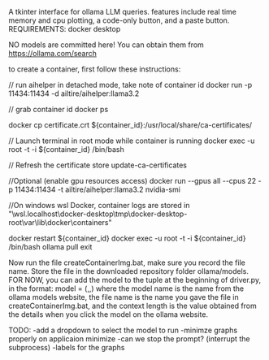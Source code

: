 A tkinter interface for ollama LLM queries. features include real time memory and cpu plotting, a code-only button, and a paste button.
REQUIREMENTS: docker desktop

NO models are committed here!  You can obtain them from https://ollama.com/search

to create a container, first follow these instructions:

// run aihelper in detached mode, take note of container id
docker run -p 11434:11434 -d ailtire/aihelper:llama3.2

// grab container id
docker ps 

docker cp certificate.crt ${container_id}:/usr/local/share/ca-certificates/

// Launch terminal in root mode while container is running
docker exec -u root -t -i ${container_id} /bin/bash

// Refresh the certificate store 
update-ca-certificates

//Optional (enable gpu resources access)
docker run --gpus all --cpus 22 -p 11434:11434 -t ailtire/aihelper:llama3.2 nvidia-smi

//On windows wsl Docker, container logs are stored in 
"\\wsl.localhost\docker-desktop\tmp\docker-desktop-root\var\lib\docker\containers\"

docker restart ${container_id}
docker exec -u root -t -i ${container_id} /bin/bash
ollama pull <your model here>
exit 

Now run the file createContainerImg.bat, make sure you record the file name.  Store the file in the downloaded repository folder ollama/models.
FOR NOW, you can add the model to the tuple at the beginning of driver.py, in the format:
      model = (<model name>,<file name>,<context length>)
where the model name is the name from the ollama models website, the file name is the name you gave the file in createContainerImg.bat, and the context length is the value obtained from the details when you click the model on the ollama website. 

 TODO: 
    -add a dropdown to select the model to run
    -minimze graphs properly on applicaion minimize
    -can we stop the prompt? (interrupt the subprocess)
    -labels for the graphs
